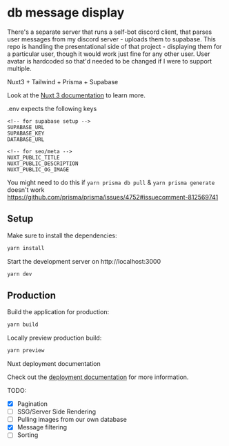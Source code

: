 # db message display

There's a separate server that runs a self-bot discord client,
that parses user messages from my discord server - uploads them to supabase.
This repo is handling the presentational side of that project - displaying them for a particular user, though it would work just fine for any other user. User avatar is hardcoded so that'd needed to be changed if I were to support multiple.

Nuxt3 + Tailwind + Prisma + Supabase

Look at the [Nuxt 3 documentation](https://nuxt.com/docs/getting-started/introduction) to learn more.

.env expects the following keys

```
<!-- for supabase setup -->
SUPABASE_URL
SUPABASE_KEY
DATABASE_URL

<!-- for seo/meta -->
NUXT_PUBLIC_TITLE
NUXT_PUBLIC_DESCRIPTION
NUXT_PUBLIC_OG_IMAGE
```

You might need to do this if `yarn prisma db pull` & `yarn prisma generate` doesn't work
https://github.com/prisma/prisma/issues/4752#issuecomment-812569741

## Setup

Make sure to install the dependencies:

```bash
yarn install
```

Start the development server on http://localhost:3000

```bash
yarn dev
```

## Production

Build the application for production:

```bash
yarn build
```

Locally preview production build:

```bash
yarn preview
```

Nuxt deployment documentation

Check out the [deployment documentation](https://nuxt.com/docs/getting-started/deployment) for more information.

TODO:

- [x] Pagination
- [ ] SSG/Server Side Rendering
- [ ] Pulling images from our own database
- [x] Message filtering
- [ ] Sorting
